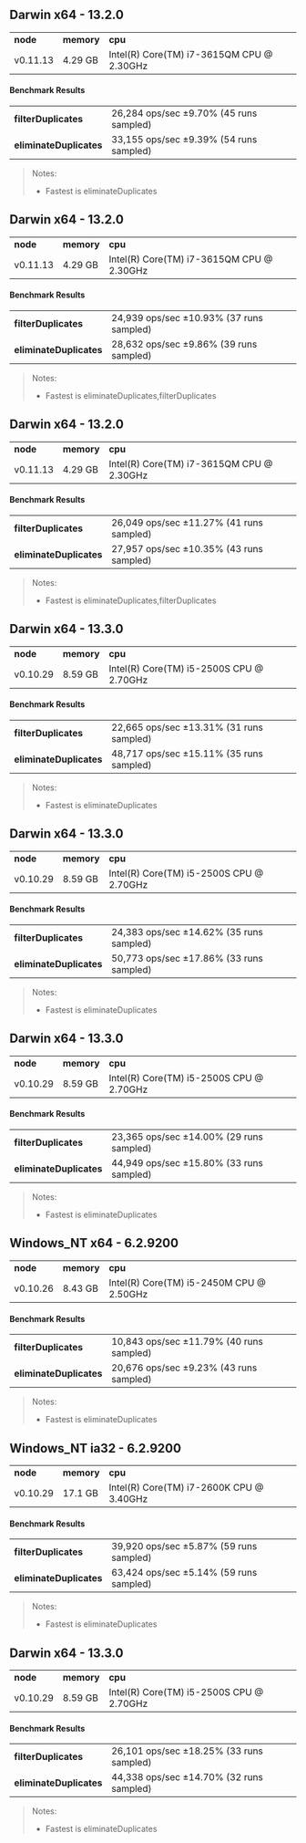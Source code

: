 Darwin x64 - 13.2.0
-----

<table><tr><td><b>node</b></td><td><b>memory</b></td><td><b>cpu</b></td></tr><tr><td>v0.11.13</td><td>4.29 GB</td><td>Intel(R) Core(TM) i7-3615QM CPU @ 2.30GHz</td></tr></table>

#### Benchmark Results ####

<table><tr><td><b>filterDuplicates</b></td><td>26,284 ops/sec ±9.70% (45 runs sampled)
</td></tr><tr><td><b>eliminateDuplicates</b></td><td>33,155 ops/sec ±9.39% (54 runs sampled)
</td></tr></table>

> Notes:
> - Fastest is eliminateDuplicates


Darwin x64 - 13.2.0
-----

<table><tr><td><b>node</b></td><td><b>memory</b></td><td><b>cpu</b></td></tr><tr><td>v0.11.13</td><td>4.29 GB</td><td>Intel(R) Core(TM) i7-3615QM CPU @ 2.30GHz</td></tr></table>

#### Benchmark Results ####

<table><tr><td><b>filterDuplicates</b></td><td>24,939 ops/sec ±10.93% (37 runs sampled)
</td></tr><tr><td><b>eliminateDuplicates</b></td><td>28,632 ops/sec ±9.86% (39 runs sampled)
</td></tr></table>

> Notes:
> - Fastest is eliminateDuplicates,filterDuplicates


Darwin x64 - 13.2.0
-----

<table><tr><td><b>node</b></td><td><b>memory</b></td><td><b>cpu</b></td></tr><tr><td>v0.11.13</td><td>4.29 GB</td><td>Intel(R) Core(TM) i7-3615QM CPU @ 2.30GHz</td></tr></table>

#### Benchmark Results ####

<table><tr><td><b>filterDuplicates</b></td><td>26,049 ops/sec ±11.27% (41 runs sampled)
</td></tr><tr><td><b>eliminateDuplicates</b></td><td>27,957 ops/sec ±10.35% (43 runs sampled)
</td></tr></table>

> Notes:
> - Fastest is eliminateDuplicates,filterDuplicates


Darwin x64 - 13.3.0
-----

<table><tr><td><b>node</b></td><td><b>memory</b></td><td><b>cpu</b></td></tr><tr><td>v0.10.29</td><td>8.59 GB</td><td>Intel(R) Core(TM) i5-2500S CPU @ 2.70GHz</td></tr></table>

#### Benchmark Results ####

<table><tr><td><b>filterDuplicates</b></td><td>22,665 ops/sec ±13.31% (31 runs sampled)
</td></tr><tr><td><b>eliminateDuplicates</b></td><td>48,717 ops/sec ±15.11% (35 runs sampled)
</td></tr></table>

> Notes:
> - Fastest is eliminateDuplicates


Darwin x64 - 13.3.0
-----

<table><tr><td><b>node</b></td><td><b>memory</b></td><td><b>cpu</b></td></tr><tr><td>v0.10.29</td><td>8.59 GB</td><td>Intel(R) Core(TM) i5-2500S CPU @ 2.70GHz</td></tr></table>

#### Benchmark Results ####

<table><tr><td><b>filterDuplicates</b></td><td>24,383 ops/sec ±14.62% (35 runs sampled)
</td></tr><tr><td><b>eliminateDuplicates</b></td><td>50,773 ops/sec ±17.86% (33 runs sampled)
</td></tr></table>

> Notes:
> - Fastest is eliminateDuplicates


Darwin x64 - 13.3.0
-----

<table><tr><td><b>node</b></td><td><b>memory</b></td><td><b>cpu</b></td></tr><tr><td>v0.10.29</td><td>8.59 GB</td><td>Intel(R) Core(TM) i5-2500S CPU @ 2.70GHz</td></tr></table>

#### Benchmark Results ####

<table><tr><td><b>filterDuplicates</b></td><td>23,365 ops/sec ±14.00% (29 runs sampled)
</td></tr><tr><td><b>eliminateDuplicates</b></td><td>44,949 ops/sec ±15.80% (33 runs sampled)
</td></tr></table>

> Notes:
> - Fastest is eliminateDuplicates


Windows_NT x64 - 6.2.9200
-----

<table><tr><td><b>node</b></td><td><b>memory</b></td><td><b>cpu</b></td></tr><tr><td>v0.10.26</td><td>8.43 GB</td><td>Intel(R) Core(TM) i5-2450M CPU @ 2.50GHz</td></tr></table>

#### Benchmark Results ####

<table><tr><td><b>filterDuplicates</b></td><td>10,843 ops/sec ±11.79% (40 runs sampled)
</td></tr><tr><td><b>eliminateDuplicates</b></td><td>20,676 ops/sec ±9.23% (43 runs sampled)
</td></tr></table>

> Notes:
> - Fastest is eliminateDuplicates

Windows_NT ia32 - 6.2.9200
-----

<table><tr><td><b>node</b></td><td><b>memory</b></td><td><b>cpu</b></td></tr><tr><td>v0.10.29</td><td>17.1 GB</td><td>Intel(R) Core(TM) i7-2600K CPU @ 3.40GHz</td></tr></table>

#### Benchmark Results ####

<table><tr><td><b>filterDuplicates</b></td><td>39,920 ops/sec ±5.87% (59 runs sampled)
</td></tr><tr><td><b>eliminateDuplicates</b></td><td>63,424 ops/sec ±5.14% (59 runs sampled)
</td></tr></table>

> Notes:
> - Fastest is eliminateDuplicates


Darwin x64 - 13.3.0
-----

<table><tr><td><b>node</b></td><td><b>memory</b></td><td><b>cpu</b></td></tr><tr><td>v0.10.29</td><td>8.59 GB</td><td>Intel(R) Core(TM) i5-2500S CPU @ 2.70GHz</td></tr></table>

#### Benchmark Results ####

<table><tr><td><b>filterDuplicates</b></td><td>26,101 ops/sec ±18.25% (33 runs sampled)
</td></tr><tr><td><b>eliminateDuplicates</b></td><td>44,338 ops/sec ±14.70% (32 runs sampled)
</td></tr></table>

> Notes:
> - Fastest is eliminateDuplicates


